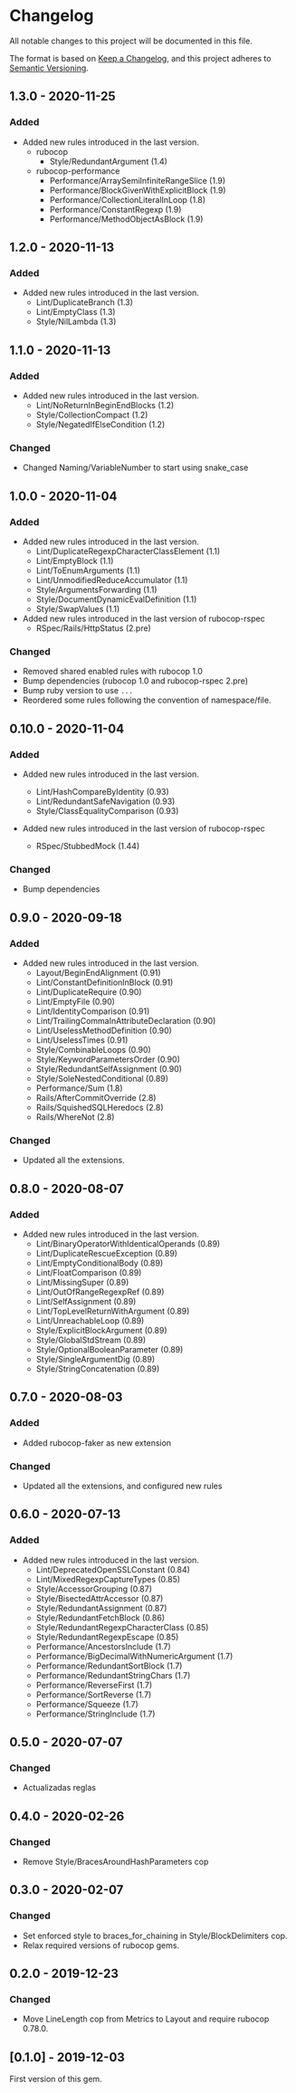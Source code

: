 # Changelog

All notable changes to this project will be documented in this file.

The format is based on [Keep a Changelog](https://keepachangelog.com/en/1.0.0/),
and this project adheres to [Semantic Versioning](https://semver.org/spec/v2.0.0.html).

## 1.3.0 - 2020-11-25
### Added
- Added new rules introduced in the last version.
    - rubocop
      - Style/RedundantArgument (1.4)
    - rubocop-performance
      - Performance/ArraySemiInfiniteRangeSlice (1.9)
      - Performance/BlockGivenWithExplicitBlock (1.9)
      - Performance/CollectionLiteralInLoop (1.8)
      - Performance/ConstantRegexp (1.9)
      - Performance/MethodObjectAsBlock (1.9)

## 1.2.0 - 2020-11-13
### Added
- Added new rules introduced in the last version.
    - Lint/DuplicateBranch (1.3)
    - Lint/EmptyClass (1.3)
    - Style/NilLambda (1.3)

## 1.1.0 - 2020-11-13
### Added
- Added new rules introduced in the last version.
    - Lint/NoReturnInBeginEndBlocks (1.2)
    - Style/CollectionCompact (1.2)
    - Style/NegatedIfElseCondition (1.2)

### Changed
- Changed Naming/VariableNumber to start using snake_case

## 1.0.0 - 2020-11-04
### Added
- Added new rules introduced in the last version.
    - Lint/DuplicateRegexpCharacterClassElement (1.1)
    - Lint/EmptyBlock (1.1)
    - Lint/ToEnumArguments (1.1)
    - Lint/UnmodifiedReduceAccumulator (1.1)
    - Style/ArgumentsForwarding (1.1)
    - Style/DocumentDynamicEvalDefinition (1.1)
    - Style/SwapValues (1.1)
- Added new rules introduced in the last version of rubocop-rspec
    - RSpec/Rails/HttpStatus (2.pre)

### Changed
- Removed shared enabled rules with rubocop 1.0
- Bump dependencies (rubocop 1.0 and rubocop-rspec 2.pre)
- Bump ruby version to use `...`
- Reordered some rules following the convention of namespace/file.


## 0.10.0 - 2020-11-04
### Added
- Added new rules introduced in the last version.
    - Lint/HashCompareByIdentity (0.93)
    - Lint/RedundantSafeNavigation (0.93)
    - Style/ClassEqualityComparison (0.93)

- Added new rules introduced in the last version of rubocop-rspec
    - RSpec/StubbedMock (1.44)

### Changed
- Bump dependencies

## 0.9.0 - 2020-09-18
### Added
- Added new rules introduced in the last version.
    - Layout/BeginEndAlignment (0.91)
    - Lint/ConstantDefinitionInBlock (0.91)
    - Lint/DuplicateRequire (0.90)
    - Lint/EmptyFile (0.90)
    - Lint/IdentityComparison (0.91)
    - Lint/TrailingCommaInAttributeDeclaration (0.90)
    - Lint/UselessMethodDefinition (0.90)
    - Lint/UselessTimes (0.91)
    - Style/CombinableLoops (0.90)
    - Style/KeywordParametersOrder (0.90)
    - Style/RedundantSelfAssignment (0.90)
    - Style/SoleNestedConditional (0.89)
    - Performance/Sum (1.8)
    - Rails/AfterCommitOverride (2.8)
    - Rails/SquishedSQLHeredocs (2.8)
    - Rails/WhereNot (2.8)

### Changed
- Updated all the extensions.

## 0.8.0 - 2020-08-07

### Added
- Added new rules introduced in the last version.
    - Lint/BinaryOperatorWithIdenticalOperands (0.89)
    - Lint/DuplicateRescueException (0.89)
    - Lint/EmptyConditionalBody (0.89)
    - Lint/FloatComparison (0.89)
    - Lint/MissingSuper (0.89)
    - Lint/OutOfRangeRegexpRef (0.89)
    - Lint/SelfAssignment (0.89)
    - Lint/TopLevelReturnWithArgument (0.89)
    - Lint/UnreachableLoop (0.89)
    - Style/ExplicitBlockArgument (0.89)
    - Style/GlobalStdStream (0.89)
    - Style/OptionalBooleanParameter (0.89)
    - Style/SingleArgumentDig (0.89)
    - Style/StringConcatenation (0.89)

## 0.7.0 - 2020-08-03

### Added
- Added rubocop-faker as new extension

### Changed
- Updated all the extensions, and configured new rules

## 0.6.0 - 2020-07-13

### Added
- Added new rules introduced in the last version.
    - Lint/DeprecatedOpenSSLConstant (0.84)
    - Lint/MixedRegexpCaptureTypes (0.85)
    - Style/AccessorGrouping (0.87)
    - Style/BisectedAttrAccessor (0.87)
    - Style/RedundantAssignment (0.87)
    - Style/RedundantFetchBlock (0.86)
    - Style/RedundantRegexpCharacterClass (0.85)
    - Style/RedundantRegexpEscape (0.85)
    - Performance/AncestorsInclude (1.7)
    - Performance/BigDecimalWithNumericArgument (1.7)
    - Performance/RedundantSortBlock (1.7)
    - Performance/RedundantStringChars (1.7)
    - Performance/ReverseFirst (1.7)
    - Performance/SortReverse (1.7)
    - Performance/Squeeze (1.7)
    - Performance/StringInclude (1.7)

## 0.5.0 - 2020-07-07

### Changed
- Actualizadas reglas

## 0.4.0 - 2020-02-26

### Changed
- Remove Style/BracesAroundHashParameters cop

## 0.3.0 - 2020-02-07

### Changed
- Set enforced style to braces_for_chaining in Style/BlockDelimiters cop.
- Relax required versions of rubocop gems.

## 0.2.0 - 2019-12-23

### Changed
- Move LineLength cop from Metrics to Layout and require rubocop 0.78.0.

## [0.1.0] - 2019-12-03

First version of this gem.
